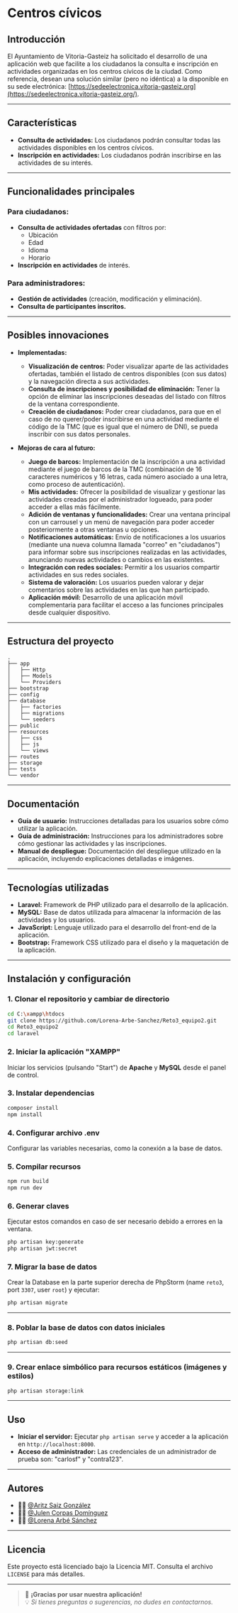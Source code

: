 # Centros cívicos

## Introducción

El Ayuntamiento de Vitoria-Gasteiz ha solicitado el desarrollo de una aplicación web que facilite a los ciudadanos la consulta e inscripción en actividades organizadas en los centros cívicos de la ciudad. Como referencia, desean una solución similar (pero no idéntica) a la disponible en su sede electrónica: [https://sedeelectronica.vitoria-gasteiz.org](https://sedeelectronica.vitoria-gasteiz.org/).

---

## Características

- **Consulta de actividades:** Los ciudadanos podrán consultar todas las actividades disponibles en los centros cívicos.
- **Inscripción en actividades:** Los ciudadanos podrán inscribirse en las actividades de su interés.

---

## Funcionalidades principales

### Para ciudadanos:
- **Consulta de actividades ofertadas** con filtros por:
  - Ubicación
  - Edad
  - Idioma
  - Horario
- **Inscripción en actividades** de interés.

### Para administradores:
- **Gestión de actividades** (creación, modificación y eliminación).
- **Consulta de participantes inscritos.**

---

## Posibles innovaciones

- **Implementadas:**
  - **Visualización de centros:** Poder visualizar aparte de las actividades ofertadas, también el listado de centros disponibles (con sus datos) y la navegación directa a sus actividades.
  - **Consulta de inscripciones y posibilidad de eliminación:** Tener la opción de eliminar las inscripciones deseadas del listado con filtros de la ventana correspondiente.
  - **Creación de ciudadanos:** Poder crear ciudadanos, para que en el caso de no querer/poder inscribirse en una actividad mediante el código de la TMC (que es igual que el número de DNI), se pueda inscribir con sus datos personales.

- **Mejoras de cara al futuro:**
  - **Juego de barcos:** Implementación de la inscripción a una actividad mediante el juego de barcos de la TMC (combinación de 16 caracteres numéricos y 16 letras, cada número asociado a una letra, como proceso de autenticación). 
  - **Mis actividades:** Ofrecer la posibilidad de visualizar y gestionar las actividades creadas por el administrador logueado, para poder acceder a ellas más fácilmente.
  - **Adición de ventanas y funcionalidades:** Crear una ventana principal con un carrousel y un menú de navegación para poder acceder posteriormente a otras ventanas u opciones.
  - **Notificaciones automáticas:** Envío de notificaciones a los usuarios (mediante una nueva columna llamada "correo" en "ciudadanos") para informar sobre sus inscripciones realizadas en las actividades, anunciando nuevas actividades o cambios en las existentes. 
  - **Integración con redes sociales:** Permitir a los usuarios compartir actividades en sus redes sociales. 
  - **Sistema de valoración:** Los usuarios pueden valorar y dejar comentarios sobre las actividades en las que han participado. 
  - **Aplicación móvil:** Desarrollo de una aplicación móvil complementaria para facilitar el acceso a las funciones principales desde cualquier dispositivo.

---

## Estructura del proyecto

```plaintext
.
├── app
│   ├── Http
│   ├── Models
│   └── Providers
├── bootstrap
├── config
├── database
│   ├── factories
│   ├── migrations
│   └── seeders
├── public
├── resources
│   ├── css
│   ├── js
│   └── views
├── routes
├── storage
├── tests
└── vendor
```

---

## Documentación

- **Guía de usuario:** Instrucciones detalladas para los usuarios sobre cómo utilizar la aplicación.
- **Guía de administración:** Instrucciones para los administradores sobre cómo gestionar las actividades y las inscripciones.
- **Manual de despliegue:** Documentación del despliegue utilizado en la aplicación, incluyendo explicaciones detalladas e imágenes.

---

## Tecnologías utilizadas

- **Laravel:** Framework de PHP utilizado para el desarrollo de la aplicación.
- **MySQL:** Base de datos utilizada para almacenar la información de las actividades y los usuarios.
- **JavaScript:** Lenguaje utilizado para el desarrollo del front-end de la aplicación.
- **Bootstrap:** Framework CSS utilizado para el diseño y la maquetación de la aplicación.

---

## Instalación y configuración

### 1. Clonar el repositorio y cambiar de directorio

```bash
cd C:\xampp\htdocs
git clone https://github.com/Lorena-Arbe-Sanchez/Reto3_equipo2.git
cd Reto3_equipo2
cd laravel
```

### 2. Iniciar la aplicación "XAMPP"

Iniciar los servicios (pulsando "Start") de **Apache** y **MySQL** desde el panel de control.

### 3. Instalar dependencias

```bash
composer install
npm install
```

### 4. Configurar archivo .env

Configurar las variables necesarias, como la conexión a la base de datos.

### 5. Compilar recursos

```bash
npm run build
npm run dev
```

### 6. Generar claves

Ejecutar estos comandos en caso de ser necesario debido a errores en la ventana.

```bash
php artisan key:generate
php artisan jwt:secret
```

### 7. Migrar la base de datos

Crear la Database en la parte superior derecha de PhpStorm (name `reto3`, port `3307`, user `root`) y ejecutar:

```bash
php artisan migrate
```

---

### 8. Poblar la base de datos con datos iniciales

```bash
php artisan db:seed
```

---

### 9. Crear enlace simbólico para recursos estáticos (imágenes y estilos)

```bash
php artisan storage:link
```

---

## Uso

- **Iniciar el servidor:** Ejecutar `php artisan serve` y acceder a la aplicación en `http://localhost:8000`.
- **Acceso de administrador:** Las credenciales de un administrador de prueba son: "carlosf" y "contra123".

---

## Autores

- 👨‍💻 [@Aritz Saiz González](https://github.com/AritzSaiz)
- 👨‍💻 [@Julen Corpas Domínguez](https://github.com/JulenCorpas2004)
- 👩‍💻 [@Lorena Arbé Sánchez](https://github.com/Lorena-Arbe-Sanchez)

---

## Licencia

Este proyecto está licenciado bajo la Licencia MIT. Consulta el archivo `LICENSE` para más detalles.

---

> 🚀 **¡Gracias por usar nuestra aplicación!**  
> 💡 *Si tienes preguntas o sugerencias, no dudes en contactarnos.*